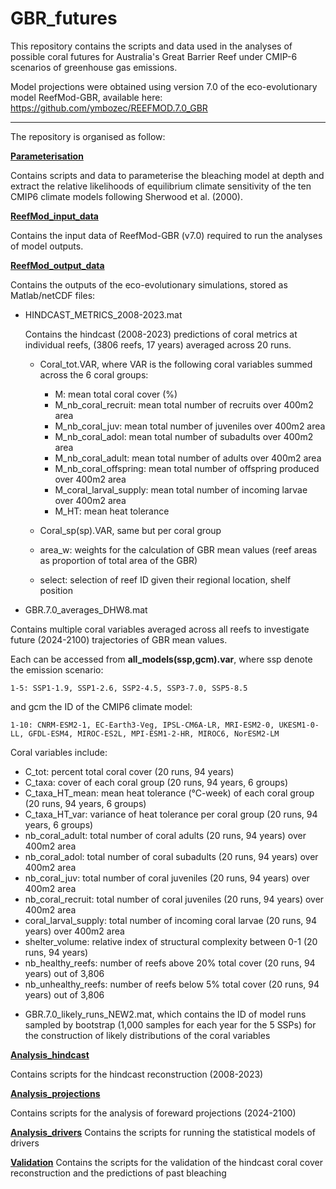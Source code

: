 # GBR_futures
This repository contains the scripts and data used in the analyses of possible coral futures for Australia's Great Barrier Reef under CMIP-6 scenarios of greenhouse gas emissions.

Model projections were obtained using version 7.0 of the eco-evolutionary model ReefMod-GBR, available here:
https://github.com/ymbozec/REEFMOD.7.0_GBR

***
The repository is organised as follow:

[**Parameterisation**](https://github.com/ymbozec/GBR_futures/Parmeterisation)

Contains scripts and data to parameterise the bleaching model at depth and extract the relative likelihoods of equilibrium climate sensitivity of the ten CMIP6 climate models following Sherwood et al. (2000).

[**ReefMod_input_data**](https://github.com/ymbozec/GBR_futures/ReefMod_input_data)

Contains the input data of ReefMod-GBR (v7.0) required to run the analyses of model outputs.

[**ReefMod_output_data**](https://github.com/ymbozec/GBR_futures/ReefMod_output_data)

Contains the outputs of the eco-evolutionary simulations, stored as Matlab/netCDF files:

* HINDCAST_METRICS_2008-2023.mat

  Contains the hindcast (2008-2023) predictions of coral metrics at individual reefs, (3806 reefs, 17 years) averaged across 20 runs.
    
   + Coral_tot.VAR, where VAR is the following coral variables summed across the 6 coral groups: 
     - M: mean total coral cover (%)</li>
      - M_nb_coral_recruit: mean total number of recruits over 400m2 area
      - M_nb_coral_juv: mean total number of juveniles over 400m2 area
      - M_nb_coral_adol: mean total number of subadults over 400m2 area 
      - M_nb_coral_adult: mean total number of adults over 400m2 area
      - M_nb_coral_offspring: mean total number of offspring produced over 400m2 area
      - M_coral_larval_supply: mean total number of incoming larvae over 400m2 area
      - M_HT: mean heat tolerance
      
   + Coral_sp(sp).VAR, same but per coral group
   + area_w: weights for the calculation of GBR mean values (reef areas as proportion of total area of the GBR)
   + select: selection of reef ID given their regional location, shelf position

* GBR.7.0_averages_DHW8.mat

Contains multiple coral variables averaged across all reefs to investigate future (2024-2100) trajectories of GBR mean values.

Each can be accessed from **all_models(ssp,gcm).var**, where ssp denote the emission scenario:

    1-5: SSP1-1.9, SSP1-2.6, SSP2-4.5, SSP3-7.0, SSP5-8.5

and gcm the ID of the CMIP6 climate model:

    1-10: CNRM-ESM2-1, EC-Earth3-Veg, IPSL-CM6A-LR, MRI-ESM2-0, UKESM1-0-LL, GFDL-ESM4, MIROC-ES2L, MPI-ESM1-2-HR, MIROC6, NorESM2-LM 

Coral variables include:
   + C_tot: percent total coral cover (20 runs, 94 years)
   + C_taxa: cover of each coral group (20 runs, 94 years, 6 groups)
   + C_taxa_HT_mean: mean heat tolerance (°C-week) of each coral group (20 runs, 94 years, 6 groups)
   + C_taxa_HT_var: variance of heat tolerance per coral group (20 runs, 94 years, 6 groups)
   + nb_coral_adult: total number of coral adults (20 runs, 94 years) over 400m2 area
   + nb_coral_adol: total number of coral subadults (20 runs, 94 years) over 400m2 area
   + nb_coral_juv: total number of coral juveniles (20 runs, 94 years) over 400m2 area
   + nb_coral_recruit: total number of coral juveniles (20 runs, 94 years) over 400m2 area
   + coral_larval_supply: total number of incoming coral larvae (20 runs, 94 years) over 400m2 area 
   + shelter_volume: relative index of structural complexity between 0-1 (20 runs, 94 years)
   + nb_healthy_reefs: number of reefs above 20% total cover (20 runs, 94 years) out of 3,806
   + nb_unhealthy_reefs: number of reefs below 5% total cover (20 runs, 94 years) out of 3,806
 
* GBR.7.0_likely_runs_NEW2.mat, which contains the ID of model runs sampled by bootstrap (1,000 samples for each year for the 5 SSPs) for the construction of likely distributions of the coral variables

[**Analysis_hindcast**](https://github.com/ymbozec/GBR_futures/Analysis_hindcast)

Contains scripts for the hindcast reconstruction (2008-2023)

[**Analysis_projections**](https://github.com/ymbozec/GBR_futures/Analysis_projections)

Contains scripts for the analysis of foreward projections (2024-2100)

[**Analysis_drivers**](https://github.com/ymbozec/GBR_futures/Analysis_drivers)
Contains the scripts for running the statistical models of drivers

[**Validation**](https://github.com/ymbozec/GBR_futures/Validation)
Contains the scripts for the validation of the hindcast coral cover reconstruction and the predictions of past bleaching
